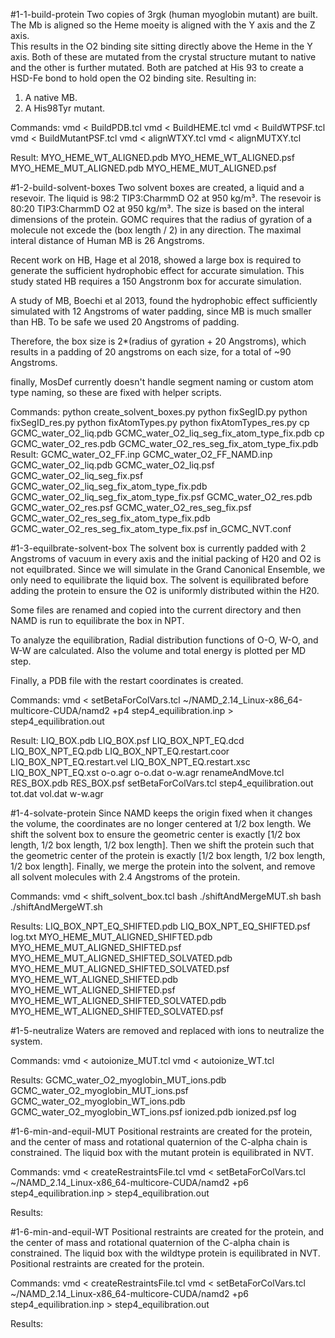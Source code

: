 #1-1-build-protein
Two copies of 3rgk (human myoglobin mutant) are built.
The Mb is aligned so the Heme moeity is aligned with the Y axis and the Z axis.  
This results in the O2 binding site sitting directly above the Heme in the Y axis.
Both of these are mutated from the crystal structure mutant to native and the other is further mutated.
Both are patched at His 93 to create a HSD-Fe bond to hold open the O2 binding site.
Resulting in:
1) A native MB.
2) A His98Tyr mutant.

Commands:
vmd < BuildPDB.tcl
vmd < BuildHEME.tcl
vmd < BuildWTPSF.tcl
vmd < BuildMutantPSF.tcl
vmd < alignWTXY.tcl
vmd < alignMUTXY.tcl

Result:
MYO_HEME_WT_ALIGNED.pdb
MYO_HEME_WT_ALIGNED.psf
MYO_HEME_MUT_ALIGNED.pdb
MYO_HEME_MUT_ALIGNED.psf

#1-2-build-solvent-boxes
Two solvent boxes are created, a liquid and a resevoir.  The liquid is 98:2 TIP3:CharmmD O2 at 950 kg/m³.  The resevoir is 80:20 TIP3:CharmmD O2 at 950 kg/m³.  The size is based on the interal dimensions of the protein.  GOMC requires that the radius of gyration of a molecule not excede the (box length / 2) in any direction.  The maximal interal distance of Human MB is 26 Angstroms.

Recent work on HB, Hage et al 2018, showed a large box is required to generate the sufficient hydrophobic effect for accurate simulation.  This study stated HB requires a 150 Angstronm box for accurate simulation.  

A study of MB, Boechi et al 2013, found the hydrophobic effect sufficiently simulated with 12 Angstroms of water padding, since MB is much smaller than HB.  To be safe we used 20 Angstroms of padding.

Therefore, the box size is 2*(radius of gyration + 20 Angstroms), which results in a padding of 20 angstroms on each size, for a total of ~90 Angstroms.

finally, MosDef currently doesn't handle segment naming or custom atom type naming, so these are fixed with helper scripts.

Commands:
python create_solvent_boxes.py
python fixSegID.py
python fixSegID_res.py
python fixAtomTypes.py
python fixAtomTypes_res.py
cp GCMC_water_O2_liq.pdb GCMC_water_O2_liq_seg_fix_atom_type_fix.pdb
cp GCMC_water_O2_res.pdb GCMC_water_O2_res_seg_fix_atom_type_fix.pdb
Result:
GCMC_water_O2_FF.inp
GCMC_water_O2_FF_NAMD.inp
GCMC_water_O2_liq.pdb
GCMC_water_O2_liq.psf
GCMC_water_O2_liq_seg_fix.psf
GCMC_water_O2_liq_seg_fix_atom_type_fix.pdb
GCMC_water_O2_liq_seg_fix_atom_type_fix.psf
GCMC_water_O2_res.pdb
GCMC_water_O2_res.psf
GCMC_water_O2_res_seg_fix.psf
GCMC_water_O2_res_seg_fix_atom_type_fix.pdb
GCMC_water_O2_res_seg_fix_atom_type_fix.psf
in_GCMC_NVT.conf

#1-3-equilbrate-solvent-box
The solvent box is currently padded with 2 Angstroms of vacuum in every axis and the initial packing of H20 and O2 is not equilbrated.  Since we will simulate in the Grand Canonical Ensemble, we only need to equilibrate the liquid box.  The solvent is equilibrated before adding the protein to ensure the O2 is uniformly distributed within the H20.

Some files are renamed and copied into the current directory and then NAMD is run to equilibrate the box in NPT.

To analyze the equilibration, Radial distribution functions of O-O, W-O, and W-W are calculated.  Also the volume and total energy is plotted per MD step.

Finally, a PDB file with the restart coordinates is created.

Commands:
vmd < setBetaForColVars.tcl
~/NAMD_2.14_Linux-x86_64-multicore-CUDA/namd2 +p4 step4_equilibration.inp > step4_equilibration.out

Result:
LIQ_BOX.pdb
LIQ_BOX.psf
LIQ_BOX_NPT_EQ.dcd
LIQ_BOX_NPT_EQ.pdb
LIQ_BOX_NPT_EQ.restart.coor
LIQ_BOX_NPT_EQ.restart.vel
LIQ_BOX_NPT_EQ.restart.xsc
LIQ_BOX_NPT_EQ.xst
o-o.agr
o-o.dat
o-w.agr
renameAndMove.tcl
RES_BOX.pdb
RES_BOX.psf
setBetaForColVars.tcl
step4_equilibration.out
tot.dat
vol.dat
w-w.agr

#1-4-solvate-protein
Since NAMD keeps the origin fixed when it changes the volume, the coordinates are no longer centered at 1/2 box length.  We shift the solvent box to ensure the geometric center is exactly [1/2 box length, 1/2 box length, 1/2 box length].  Then we shift the protein such that the geometric center of the protein is exactly [1/2 box length, 1/2 box length, 1/2 box length].  Finally, we merge the protein into the solvent, and remove all solvent molecules with 2.4 Angstroms of the protein.

Commands:
vmd < shift_solvent_box.tcl
bash ./shiftAndMergeMUT.sh
bash ./shiftAndMergeWT.sh

Results:
LIQ_BOX_NPT_EQ_SHIFTED.pdb
LIQ_BOX_NPT_EQ_SHIFTED.psf
log.txt
MYO_HEME_MUT_ALIGNED_SHIFTED.pdb
MYO_HEME_MUT_ALIGNED_SHIFTED.psf
MYO_HEME_MUT_ALIGNED_SHIFTED_SOLVATED.pdb
MYO_HEME_MUT_ALIGNED_SHIFTED_SOLVATED.psf
MYO_HEME_WT_ALIGNED_SHIFTED.pdb
MYO_HEME_WT_ALIGNED_SHIFTED.psf
MYO_HEME_WT_ALIGNED_SHIFTED_SOLVATED.pdb
MYO_HEME_WT_ALIGNED_SHIFTED_SOLVATED.psf

#1-5-neutralize
Waters are removed and replaced with ions to neutralize the system.

Commands:
vmd < autoionize_MUT.tcl
vmd < autoionize_WT.tcl

Results:
GCMC_water_O2_myoglobin_MUT_ions.pdb
GCMC_water_O2_myoglobin_MUT_ions.psf
GCMC_water_O2_myoglobin_WT_ions.pdb
GCMC_water_O2_myoglobin_WT_ions.psf
ionized.pdb
ionized.psf
log

#1-6-min-and-equil-MUT
Positional restraints are created for the protein, and the center of mass and rotational quaternion of the C-alpha chain is constrained.
The liquid box with the mutant protein is equilibrated in NVT.  

Commands:
vmd < createRestraintsFile.tcl
vmd < setBetaForColVars.tcl
~/NAMD_2.14_Linux-x86_64-multicore-CUDA/namd2 +p6 step4_equilibration.inp > step4_equilibration.out

Results:

#1-6-min-and-equil-WT
Positional restraints are created for the protein, and the center of mass and rotational quaternion of the C-alpha chain is constrained.
The liquid box with the wildtype protein is equilibrated in NVT.  Positional restraints are created for the protein.

Commands:
vmd < createRestraintsFile.tcl
vmd < setBetaForColVars.tcl
~/NAMD_2.14_Linux-x86_64-multicore-CUDA/namd2 +p6 step4_equilibration.inp > step4_equilibration.out

Results:

